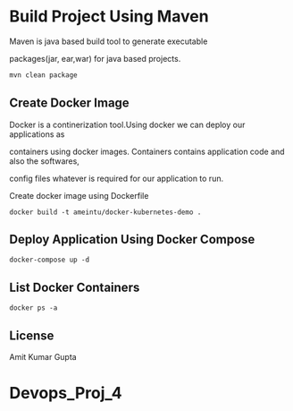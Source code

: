 # Build Project Using Maven

Maven is java based build tool to generate executable 

packages(jar, ear,war) for java based projects.

```bash
mvn clean package
```

## Create Docker Image
Docker is a continerization tool.Using docker we can deploy our applications as 

containers using docker images. Containers contains application code and also the softwares,

config files whatever is required for our application to run.

Create docker image using Dockerfile


```docker
docker build -t ameintu/docker-kubernetes-demo .
```

## Deploy Application Using Docker Compose 

```docker-compose 
docker-compose up -d 
```

## List Docker Containers
```docker
docker ps -a
```

## License
Amit Kumar Gupta
# Devops_Proj_4

